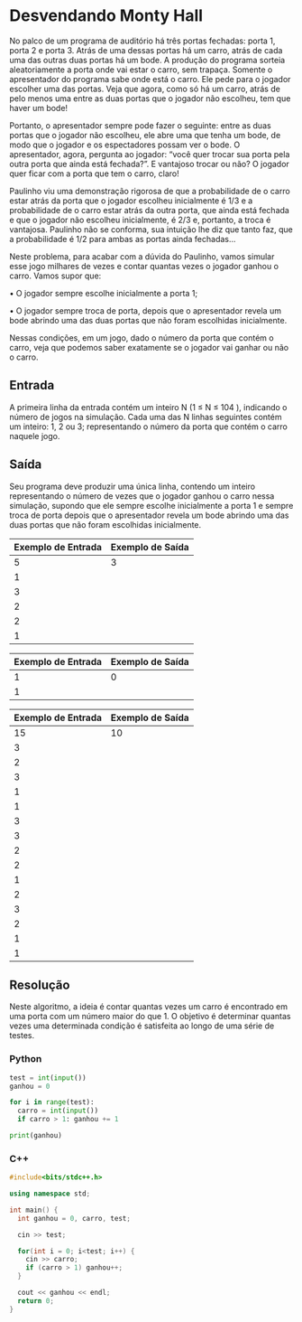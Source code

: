 # Desvendando Monty Hall
No palco de um programa de auditório há três portas fechadas: porta 1, porta 2 e porta 3. Atrás de uma dessas portas há um carro, atrás de cada uma das outras duas portas há um bode. A produção do programa sorteia aleatoriamente a porta onde vai estar o carro, sem trapaça. Somente o apresentador do programa sabe onde está o carro. Ele pede para o jogador escolher uma das portas. Veja que agora, como só há um carro, atrás de pelo menos uma entre as duas portas que o jogador não escolheu, tem que haver um bode!

Portanto, o apresentador sempre pode fazer o seguinte: entre as duas portas que o jogador não escolheu, ele abre uma que tenha um bode, de modo que o jogador e os espectadores possam ver o bode. O apresentador, agora, pergunta ao jogador: “você quer trocar sua porta pela outra porta que ainda está fechada?”. E vantajoso trocar ou não? O jogador quer ficar com a porta que tem o carro, claro!

Paulinho viu uma demonstração rigorosa de que a probabilidade de o carro estar atrás da porta que o jogador escolheu inicialmente é 1/3 e a probabilidade de o carro estar atrás da outra porta, que ainda está fechada e que o jogador não escolheu inicialmente, é 2/3 e, portanto, a troca é vantajosa. Paulinho não se conforma, sua intuição lhe diz que tanto faz, que a probabilidade é 1/2 para ambas as portas ainda fechadas...

Neste problema, para acabar com a dúvida do Paulinho, vamos simular esse jogo milhares de vezes e contar quantas vezes o jogador ganhou o carro. Vamos supor que:

• O jogador sempre escolhe inicialmente a porta 1;

• O jogador sempre troca de porta, depois que o apresentador revela um bode abrindo uma das duas portas que não foram escolhidas inicialmente.

Nessas condições, em um jogo, dado o número da porta que contém o carro, veja que podemos saber exatamente se o jogador vai ganhar ou não o carro.

## Entrada
A primeira linha da entrada contém um inteiro N (1 ≤ N ≤ 104 ), indicando o número de jogos na simulação. Cada uma das N linhas seguintes contém um inteiro: 1, 2 ou 3; representando o número da porta que contém o carro naquele jogo.

## Saída
Seu programa deve produzir uma única linha, contendo um inteiro representando o número de vezes que o jogador ganhou o carro nessa simulação, supondo que ele sempre escolhe inicialmente a porta 1 e sempre troca de porta depois que o apresentador revela um bode abrindo uma das duas portas que não foram escolhidas inicialmente.

| Exemplo de Entrada | Exemplo de Saída |
|--------------------|------------------|
| 5                  | 3                |
| 1                  |                  |
| 3                  |                  |
| 2                  |                  |
| 2                  |                  |
| 1                  |                  |

| Exemplo de Entrada | Exemplo de Saída |
|--------------------|------------------|
| 1                  | 0                |
| 1                  |                  |

| Exemplo de Entrada | Exemplo de Saída |
|--------------------|------------------|
| 15                 | 10               |
| 3                  |                  |
| 2                  |                  |
| 3                  |                  |
| 1                  |                  |
| 1                  |                  |
| 3                  |                  |
| 3                  |                  |
| 2                  |                  |
| 2                  |                  |
| 1                  |                  |
| 2                  |                  |
| 3                  |                  |
| 2                  |                  |
| 1                  |                  |
| 1                  |                  |


## Resolução

Neste algoritmo, a ideia é contar quantas vezes um carro é encontrado em uma porta com um número maior do que 1. O objetivo é determinar quantas vezes uma determinada condição é satisfeita ao longo de uma série de testes.

### Python
```python
test = int(input())
ganhou = 0

for i in range(test):
  carro = int(input())
  if carro > 1: ganhou += 1

print(ganhou)
```

### C++
```c++
#include<bits/stdc++.h>

using namespace std;

int main() {
  int ganhou = 0, carro, test;

  cin >> test;

  for(int i = 0; i<test; i++) {
    cin >> carro;
    if (carro > 1) ganhou++;
  }

  cout << ganhou << endl;
  return 0;
}
```